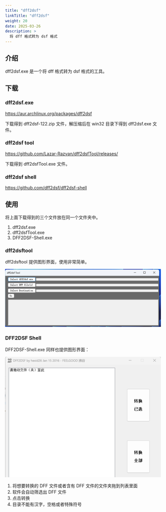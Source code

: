 ```yaml
---
title: "dff2dsf"
linkTitle: "dff2dsf"
weight: 20
date: 2025-03-26
description: >
  将 dff 格式转为 dsf 格式
---
```


## 介绍

dff2dsf.exe 是一个将 dff 格式转为 dsf 格式的工具。

## 下载

### dff2dsf.exe

https://aur.archlinux.org/packages/dff2dsf

下载得到 dff2dsf-122.zip 文件，解压缩后在 win32 目录下得到 dff2dsf.exe 文件。

### dff2dsf tool

https://github.com/Lazar-Razvan/dff2dsfTool/releases/

下载得到 dff2dsfTool.exe 文件。

### dff2dsf shell

https://github.com/dff2dsf/dff2dsf-shell

## 使用

将上面下载得到的三个文件放在同一个文件夹中。

1. dff2dsf.exe
2. dff2dsfTool.exe
3. DFF2DSF-Shell.exe

### dff2dsftool

dff2dsftool 提供图形界面，使用非常简单。

![](images/dff2dsftool.png)

### DFF2DSF Shell

DFF2DSF-Shell.exe 同样也提供图形界面：

![](images/dff2dsfshell.png)

1. 将想要转换的 DFF 文件或者含有 DFF 文件的文件夹拖到列表里面
2. 软件会自动筛选出 DFF 文件
3. 点击转换
4. 目录不能有汉字，空格或者特殊符号


